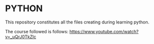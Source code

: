 # PYTHON

This repository constitutes all the files creating during learning python.

The course followed is follows:
https://www.youtube.com/watch?v=_uQrJ0TkZlc
